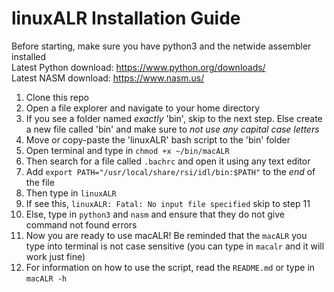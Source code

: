 # linuxALR Installation Guide

Before starting, make sure you have python3 and the netwide assembler installed  
Latest Python download: <https://www.python.org/downloads/>  
Latest NASM download: <https://www.nasm.us/>

1. Clone this repo
2. Open a file explorer and navigate to your home directory
3. If you see a folder named _exactly_ 'bin', skip to the next step. Else create a new file called 'bin' and make sure to _not use any capital case letters_
4. Move or copy-paste the 'linuxALR' bash script to the 'bin' folder
5. Open terminal and type in `chmod +x ~/bin/macALR`
6. Then search for a file called `.bachrc` and open it using any text editor
7. Add `export PATH="/usr/local/share/rsi/idl/bin:$PATH"` to the _end_ of the file
8. Then type in `linuxALR`
9. If see this, `linuxALR: Fatal: No input file specified` skip to step 11
10. Else, type in `python3` and `nasm` and ensure that they do not give command not found errors
11. Now you are ready to use macALR! Be reminded that the `macALR` you type into terminal is not case sensitive (you can type in `macalr` and it will work just fine)
12. For information on how to use the script, read the `README.md` or type in `macALR -h`
